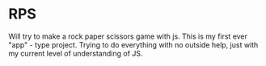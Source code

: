 # RPS
Will try to make a rock paper scissors game with js.
This is my first ever "app" - type project. Trying to do everything with no outside help, just with my current level of understanding of JS. 
